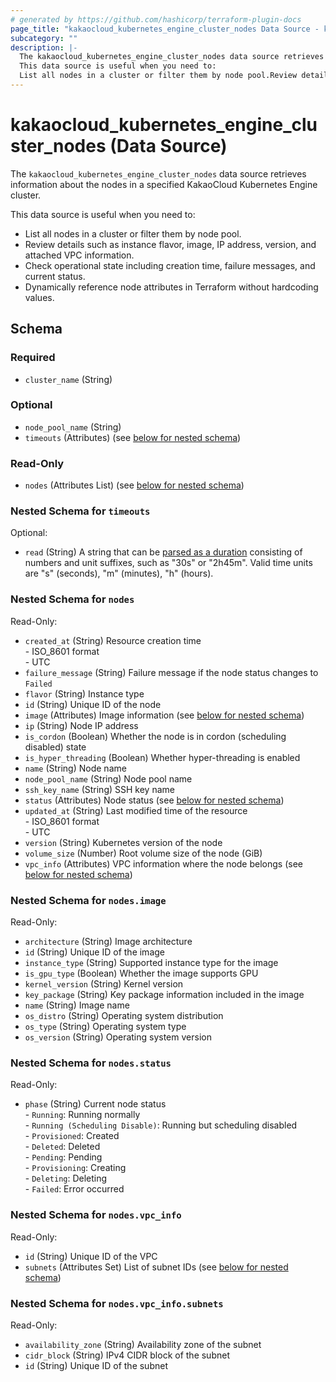 ```yaml
---
# generated by https://github.com/hashicorp/terraform-plugin-docs
page_title: "kakaocloud_kubernetes_engine_cluster_nodes Data Source - kakaocloud"
subcategory: ""
description: |-
  The kakaocloud_kubernetes_engine_cluster_nodes data source retrieves information about the nodes in a specified KakaoCloud Kubernetes Engine cluster.
  This data source is useful when you need to:
  List all nodes in a cluster or filter them by node pool.Review details such as instance flavor, image, IP address, version, and attached VPC information.Check operational state including creation time, failure messages, and current status.Dynamically reference node attributes in Terraform without hardcoding values.
---
```


# kakaocloud_kubernetes_engine_cluster_nodes (Data Source)

The `kakaocloud_kubernetes_engine_cluster_nodes` data source retrieves information about the nodes in a specified KakaoCloud Kubernetes Engine cluster.

This data source is useful when you need to:
- List all nodes in a cluster or filter them by node pool.
- Review details such as instance flavor, image, IP address, version, and attached VPC information.
- Check operational state including creation time, failure messages, and current status.
- Dynamically reference node attributes in Terraform without hardcoding values.



<!-- schema generated by tfplugindocs -->
## Schema

### Required

- `cluster_name` (String)

### Optional

- `node_pool_name` (String)
- `timeouts` (Attributes) (see [below for nested schema](#nestedatt--timeouts))

### Read-Only

- `nodes` (Attributes List) (see [below for nested schema](#nestedatt--nodes))

<a id="nestedatt--timeouts"></a>
### Nested Schema for `timeouts`

Optional:

- `read` (String) A string that can be [parsed as a duration](https://pkg.go.dev/time#ParseDuration) consisting of numbers and unit suffixes, such as "30s" or "2h45m". Valid time units are "s" (seconds), "m" (minutes), "h" (hours).


<a id="nestedatt--nodes"></a>
### Nested Schema for `nodes`

Read-Only:

- `created_at` (String) Resource creation time <br/> - ISO_8601 format  <br/> - UTC
- `failure_message` (String) Failure message if the node status changes to `Failed`
- `flavor` (String) Instance type
- `id` (String) Unique ID of the node
- `image` (Attributes) Image information (see [below for nested schema](#nestedatt--nodes--image))
- `ip` (String) Node IP address
- `is_cordon` (Boolean) Whether the node is in cordon (scheduling disabled) state
- `is_hyper_threading` (Boolean) Whether hyper-threading is enabled
- `name` (String) Node name
- `node_pool_name` (String) Node pool name
- `ssh_key_name` (String) SSH key name
- `status` (Attributes) Node status (see [below for nested schema](#nestedatt--nodes--status))
- `updated_at` (String) Last modified time of the resource <br/> - ISO_8601 format  <br/> - UTC
- `version` (String) Kubernetes version of the node
- `volume_size` (Number) Root volume size of the node (GiB)
- `vpc_info` (Attributes) VPC information where the node belongs (see [below for nested schema](#nestedatt--nodes--vpc_info))

<a id="nestedatt--nodes--image"></a>
### Nested Schema for `nodes.image`

Read-Only:

- `architecture` (String) Image architecture
- `id` (String) Unique ID of the image
- `instance_type` (String) Supported instance type for the image
- `is_gpu_type` (Boolean) Whether the image supports GPU
- `kernel_version` (String) Kernel version
- `key_package` (String) Key package information included in the image
- `name` (String) Image name
- `os_distro` (String) Operating system distribution
- `os_type` (String) Operating system type
- `os_version` (String) Operating system version


<a id="nestedatt--nodes--status"></a>
### Nested Schema for `nodes.status`

Read-Only:

- `phase` (String) Current node status <br/> - `Running`: Running normally <br/> - `Running (Scheduling Disable)`: Running but scheduling disabled <br/> - `Provisioned`: Created <br/> - `Deleted`: Deleted <br/> - `Pending`: Pending <br/> - `Provisioning`: Creating <br/> - `Deleting`: Deleting <br/> - `Failed`: Error occurred


<a id="nestedatt--nodes--vpc_info"></a>
### Nested Schema for `nodes.vpc_info`

Read-Only:

- `id` (String) Unique ID of the VPC
- `subnets` (Attributes Set) List of subnet IDs (see [below for nested schema](#nestedatt--nodes--vpc_info--subnets))

<a id="nestedatt--nodes--vpc_info--subnets"></a>
### Nested Schema for `nodes.vpc_info.subnets`

Read-Only:

- `availability_zone` (String) Availability zone of the subnet
- `cidr_block` (String) IPv4 CIDR block of the subnet
- `id` (String) Unique ID of the subnet
